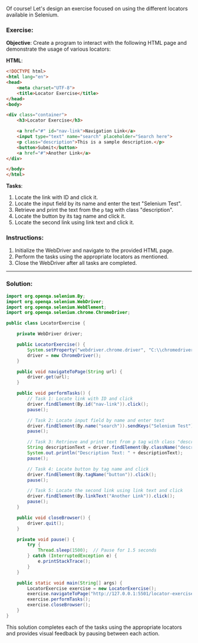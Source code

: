 Of course! Let's design an exercise focused on using the different locators available in Selenium. 

### Exercise:

**Objective**: Create a program to interact with the following HTML page and demonstrate the usage of various locators:

**HTML**:
```html
<!DOCTYPE html>
<html lang="en">
<head>
    <meta charset="UTF-8">
    <title>Locator Exercise</title>
</head>
<body>

<div class="container">
    <h3>Locator Exercise</h3>

    <a href="#" id="nav-link">Navigation Link</a>
    <input type="text" name="search" placeholder="Search here">
    <p class="description">This is a sample description.</p>
    <button>Submit</button>
    <a href="#">Another Link</a>
</div>

</body>
</html>
```

**Tasks**:
1. Locate the link with ID and click it.
2. Locate the input field by its name and enter the text "Selenium Test".
3. Retrieve and print the text from the `p` tag with class "description".
4. Locate the button by its tag name and click it.
5. Locate the second link using link text and click it.

### Instructions:

1. Initialize the WebDriver and navigate to the provided HTML page.
2. Perform the tasks using the appropriate locators as mentioned.
3. Close the WebDriver after all tasks are completed.

---

### Solution:

```java
import org.openqa.selenium.By;
import org.openqa.selenium.WebDriver;
import org.openqa.selenium.WebElement;
import org.openqa.selenium.chrome.ChromeDriver;

public class LocatorExercise {

    private WebDriver driver;

    public LocatorExercise() {
        System.setProperty("webdriver.chrome.driver", "C:\\chromedriver.exe");
        driver = new ChromeDriver();
    }

    public void navigateToPage(String url) {
        driver.get(url);
    }

    public void performTasks() {
        // Task 1: Locate link with ID and click
        driver.findElement(By.id("nav-link")).click();
        pause();

        // Task 2: Locate input field by name and enter text
        driver.findElement(By.name("search")).sendKeys("Selenium Test");
        pause();

        // Task 3: Retrieve and print text from p tag with class "description"
        String descriptionText = driver.findElement(By.className("description")).getText();
        System.out.println("Description Text: " + descriptionText);
        pause();

        // Task 4: Locate button by tag name and click
        driver.findElement(By.tagName("button")).click();
        pause();

        // Task 5: Locate the second link using link text and click
        driver.findElement(By.linkText("Another Link")).click();
        pause();
    }

    public void closeBrowser() {
        driver.quit();
    }

    private void pause() {
        try {
            Thread.sleep(1500);  // Pause for 1.5 seconds
        } catch (InterruptedException e) {
            e.printStackTrace();
        }
    }

    public static void main(String[] args) {
        LocatorExercise exercise = new LocatorExercise();
        exercise.navigateToPage("http://127.0.0.1:5501/locator-exercise.html");  // Adjust the URL as needed
        exercise.performTasks();
        exercise.closeBrowser();
    }
}
```

This solution completes each of the tasks using the appropriate locators and provides visual feedback by pausing between each action.
